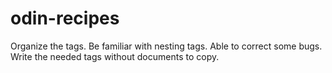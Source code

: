 # odin-recipes
Organize the tags.
Be familiar with nesting tags.
Able to correct some bugs.
Write the needed tags without documents to copy.